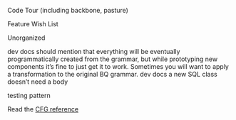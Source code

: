 Code Tour (including backbone, pasture)

Feature Wish List

Unorganized

dev docs should mention that everything will be eventually programmatically created from the grammar, but while prototyping new components it’s fine to just get it to work. Sometimes you will want to apply a transformation to the original BQ grammar.
dev docs
	a new SQL class doesn’t need a body
  
  testing pattern
  
Read the [CFG reference](docs/CFG.md)

